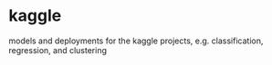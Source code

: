# kaggle
models and deployments for the kaggle projects, e.g. classification, regression, and clustering
